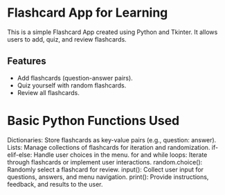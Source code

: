 # Flashcard App for Learning

This is a simple Flashcard App created using Python and Tkinter. It allows users to add, quiz, and review flashcards.

## Features
- Add flashcards (question-answer pairs).
- Quiz yourself with random flashcards.
- Review all flashcards.

# Basic Python Functions Used

Dictionaries: Store flashcards as key-value pairs (e.g., question: answer).
Lists: Manage collections of flashcards for iteration and randomization.
if-elif-else: Handle user choices in the menu.
for and while loops: Iterate through flashcards or implement user interactions.
random.choice(): Randomly select a flashcard for review.
input(): Collect user input for questions, answers, and menu navigation.
print(): Provide instructions, feedback, and results to the user.
